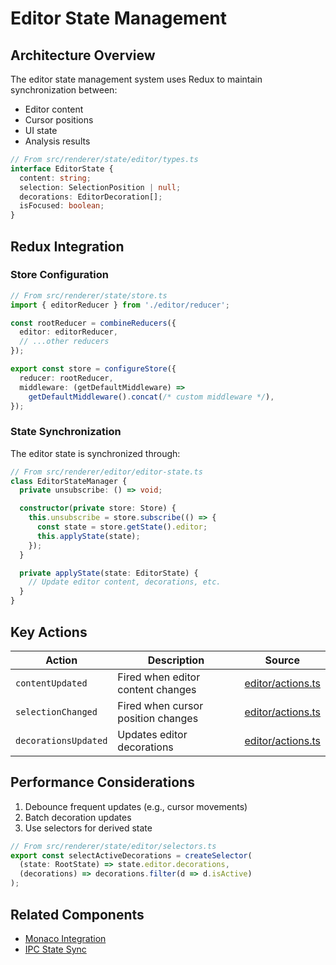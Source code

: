 # Editor State Management

## Architecture Overview
The editor state management system uses Redux to maintain synchronization between:
- Editor content
- Cursor positions
- UI state
- Analysis results

```typescript
// From src/renderer/state/editor/types.ts
interface EditorState {
  content: string;
  selection: SelectionPosition | null;
  decorations: EditorDecoration[];
  isFocused: boolean;
}
```

## Redux Integration

### Store Configuration
```typescript
// From src/renderer/state/store.ts
import { editorReducer } from './editor/reducer';

const rootReducer = combineReducers({
  editor: editorReducer,
  // ...other reducers
});

export const store = configureStore({
  reducer: rootReducer,
  middleware: (getDefaultMiddleware) =>
    getDefaultMiddleware().concat(/* custom middleware */),
});
```

### State Synchronization
The editor state is synchronized through:

```typescript
// From src/renderer/editor/editor-state.ts
class EditorStateManager {
  private unsubscribe: () => void;

  constructor(private store: Store) {
    this.unsubscribe = store.subscribe(() => {
      const state = store.getState().editor;
      this.applyState(state);
    });
  }

  private applyState(state: EditorState) {
    // Update editor content, decorations, etc.
  }
}
```

## Key Actions

| Action | Description | Source |
|--------|-------------|--------|
| `contentUpdated` | Fired when editor content changes | [editor/actions.ts](../src/renderer/state/editor/actions.ts) |
| `selectionChanged` | Fired when cursor position changes | [editor/actions.ts](../src/renderer/state/editor/actions.ts) |
| `decorationsUpdated` | Updates editor decorations | [editor/actions.ts](../src/renderer/state/editor/actions.ts) |

## Performance Considerations
1. Debounce frequent updates (e.g., cursor movements)
2. Batch decoration updates
3. Use selectors for derived state

```typescript
// From src/renderer/state/editor/selectors.ts
export const selectActiveDecorations = createSelector(
  (state: RootState) => state.editor.decorations,
  (decorations) => decorations.filter(d => d.isActive)
);
```

## Related Components
- [Monaco Integration](./monaco-integration.md)
- [IPC State Sync](../ipc/state-sync-guide.md)